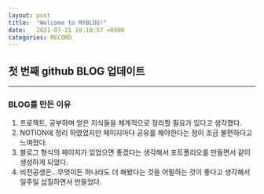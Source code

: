 ```yaml
---
layout: post
title:  "Welcome to MYBLOG!"
date:   2021-07-21 19:10:57 +0900
categories: RECORD
---
```


## 첫 번째 github BLOG 업데이트
---

### BLOG를 만든 이유
1. 프로젝트, 공부하며 얻은 지식들을 체계적으로 정리할 필요가 있다고 생각했다.
2. NOTION에 정리 하였었지만 페이지마다 공유를 해야한다는 점이 조금 불편하다고 느껴졌다.
3. 블로그 형식의 페이지가 있었으면 좋겠다는 생각해서 포트폴리오를 만들면서 같이 생성하게 되었다.
4. 비전공생은...무엇이든 하나라도 더 해봤다는 것을 어필하는 것이 좋다고 생각해서 일주일 삽질하면서 만들었다.

